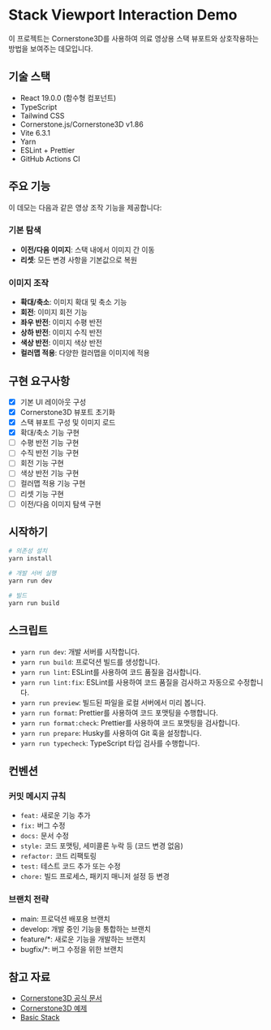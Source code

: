 # Stack Viewport Interaction Demo

이 프로젝트는 Cornerstone3D를 사용하여 의료 영상용 스택 뷰포트와 상호작용하는 방법을 보여주는 데모입니다.

## 기술 스택

- React 19.0.0 (함수형 컴포넌트)
- TypeScript
- Tailwind CSS
- Cornerstone.js/Cornerstone3D v1.86
- Vite 6.3.1
- Yarn
- ESLint + Prettier
- GitHub Actions CI

## 주요 기능

이 데모는 다음과 같은 영상 조작 기능을 제공합니다:

### 기본 탐색

- **이전/다음 이미지**: 스택 내에서 이미지 간 이동
- **리셋**: 모든 변경 사항을 기본값으로 복원

### 이미지 조작

- **확대/축소**: 이미지 확대 및 축소 기능
- **회전**: 이미지 회전 기능
- **좌우 반전**: 이미지 수평 반전
- **상하 반전**: 이미지 수직 반전
- **색상 반전**: 이미지 색상 반전
- **컬러맵 적용**: 다양한 컬러맵을 이미지에 적용

## 구현 요구사항

- [x] 기본 UI 레이아웃 구성
- [x] Cornerstone3D 뷰포트 초기화
- [x] 스택 뷰포트 구성 및 이미지 로드
- [x] 확대/축소 기능 구현
- [ ] 수평 반전 기능 구현
- [ ] 수직 반전 기능 구현
- [ ] 회전 기능 구현
- [ ] 색상 반전 기능 구현
- [ ] 컬러맵 적용 기능 구현
- [ ] 리셋 기능 구현
- [ ] 이전/다음 이미지 탐색 구현

## 시작하기

```bash
# 의존성 설치
yarn install

# 개발 서버 실행
yarn run dev

# 빌드
yarn run build
```

## 스크립트

- `yarn run dev`: 개발 서버를 시작합니다.
- `yarn run build`: 프로덕션 빌드를 생성합니다.
- `yarn run lint`: ESLint를 사용하여 코드 품질을 검사합니다.
- `yarn run lint:fix`: ESLint를 사용하여 코드 품질을 검사하고 자동으로 수정합니다.
- `yarn run preview`: 빌드된 파일을 로컬 서버에서 미리 봅니다.
- `yarn run format`: Prettier를 사용하여 코드 포맷팅을 수행합니다.
- `yarn run format:check`: Prettier를 사용하여 코드 포맷팅을 검사합니다.
- `yarn run prepare`: Husky를 사용하여 Git 훅을 설정합니다.
- `yarn run typecheck`: TypeScript 타입 검사를 수행합니다.

## 컨벤션

### 커밋 메시지 규칙

- `feat:` 새로운 기능 추가
- `fix:` 버그 수정
- `docs:` 문서 수정
- `style:` 코드 포맷팅, 세미콜론 누락 등 (코드 변경 없음)
- `refactor:` 코드 리팩토링
- `test:` 테스트 코드 추가 또는 수정
- `chore:` 빌드 프로세스, 패키지 매니저 설정 등 변경

### 브랜치 전략

- main: 프로덕션 배포용 브랜치
- develop: 개발 중인 기능을 통합하는 브랜치
- feature/\*: 새로운 기능을 개발하는 브랜치
- bugfix/\*: 버그 수정을 위한 브랜치

## 참고 자료

- [Cornerstone3D 공식 문서](https://www.cornerstonejs.org/)
- [Cornerstone3D 예제](https://www.cornerstonejs.org/docs/examples/)
- [Basic Stack](https://www.cornerstonejs.org/live-examples/stackbasic)
